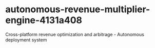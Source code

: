 # autonomous-revenue-multiplier-engine-4131a408
Cross-platform revenue optimization and arbitrage - Autonomous deployment system
